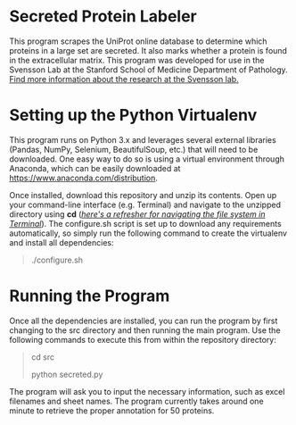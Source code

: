 # Secreted Protein Labeler
This program scrapes the UniProt online database to determine which proteins in a large set are secreted. It also marks whether a protein is found in the extracellular matrix. This program was developed for use in the Svensson Lab at the Stanford School of Medicine Department of Pathology. [Find more information about the research at the Svensson lab.](http://www.svenssonlabstanford.org/)

# Setting up the Python Virtualenv
This program runs on Python 3.x and leverages several external libraries (Pandas, NumPy, Selenium, BeautifulSoup, etc.) that will need to be downloaded. One easy way to do so is using a virtual environment through Anaconda, which can be easily downloaded at https://www.anaconda.com/distribution. 

Once installed, download this repository and unzip its contents. Open up your command-line interface (e.g. Terminal) and navigate to the unzipped directory using **cd** (*[here's a refresher for navigating the file system in Terminal](https://macpaw.com/how-to/use-terminal-on-mac)*). The configure.sh script is set up to download any requirements automatically, so simply run the following command to create the virtualenv and install all dependencies:

> ./configure.sh

# Running the Program
Once all the dependencies are installed, you can run the program by first changing to the src directory and then running the main program. Use the following commands to execute this from within the repository directory:

> cd src
>
> python secreted.py

The program will ask you to input the necessary information, such as excel filenames and sheet names. The program currently takes around one minute to retrieve the proper annotation for 50 proteins.
